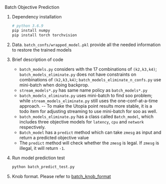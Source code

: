 
[comment]: # (Taken from UDAO repository. Path: UDAO/snapshot/pythonZMQServer/README_batch.md)

Batch Objective Prediction

1. Dependency installation
    ```bash
    # python 3.6.9
    pip install numpy
    pip install torch torchvision
    ```

2. Data. `batch_confs/wrapped_model.pkl` provide all the needed information to restore the trained models 

3. Brief description of code
    - `batch_models.py` considers with the 17 combinations of `(k2,k3,k4)`; `batch_models_eliminate.py` does not have constraints
    on combinations of `(k2,k3,k4)`; `batch_models_eliminate_n_confs.py` use mini-batch when doing backprop.
    - `stream_models*.py` has same name policy as `batch_models*.py`
    - `batch_models_eliminate.py` uses mini-batch to find soo problem; while `stream_models_eliminate.py` still uses the one-conf-at-a-time approach. -- To make the Utopia point
    results more stable, it is a todo item for adjusting streaming to use mini-batch for soo as well.
    - `batch_models_eliminate.py` has a class called `Batch_model`, which includes three objective models for `latency`, `cpu` 
    and `network` respectively. 
    - `Batch_model` has a `predict` method which can take `zmesg` as input and return a predicted objective value
    - The `predict` method will check whether the `zmesg` is legal. If `zmesg` is illegal, it will return `-1`. 
    
    
4. Run model prediction test
    ```bash
    python batch_predict_test.py
    ``` 

5. Knob format. Please refer to [batch_knob_format](./batch_knob_format.md)